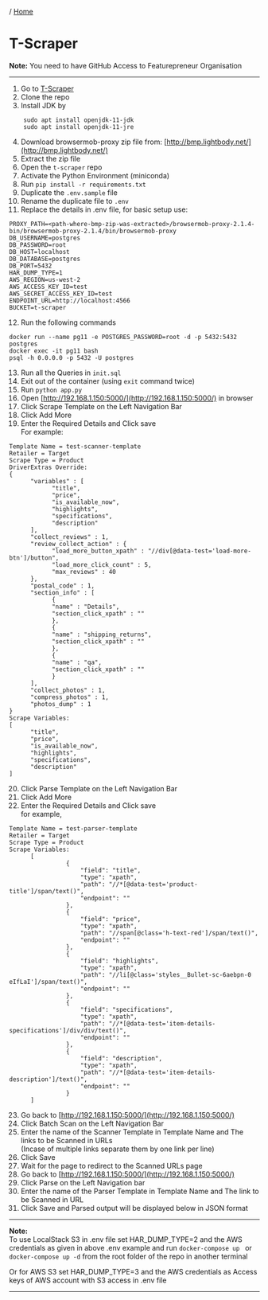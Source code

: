 / [Home](index.md)

# T-Scraper

**Note:** You need to have GitHub Access to Featurepreneur Organisation

 ---

1. Go to [T-Scraper](https://github.com/tactlabs/t-scraper)
2. Clone the repo
3. Install JDK by 
```
    sudo apt install openjdk-11-jdk
    sudo apt install openjdk-11-jre
```
4. Download browsermob-proxy zip file from: [http://bmp.lightbody.net/](http://bmp.lightbody.net/)
5. Extract the zip file
6. Open the `t-scraper` repo
7. Activate the Python Environment (miniconda)
8. Run ```pip install -r requirements.txt```
9. Duplicate the `.env.sample` file
10. Rename the duplicate file to `.env`
11. Replace the details in .env file, for basic setup use:
```
PROXY_PATH=<path-where-bmp-zip-was-extracted>/browsermob-proxy-2.1.4-bin/browsermob-proxy-2.1.4/bin/browsermob-proxy
DB_USERNAME=postgres
DB_PASSWORD=root
DB_HOST=localhost
DB_DATABASE=postgres
DB_PORT=5432
HAR_DUMP_TYPE=1
AWS_REGION=us-west-2
AWS_ACCESS_KEY_ID=test
AWS_SECRET_ACCESS_KEY_ID=test
ENDPOINT_URL=http://localhost:4566
BUCKET=t-scraper
```
12. Run the following commands
```
docker run --name pg11 -e POSTGRES_PASSWORD=root -d -p 5432:5432 postgres
docker exec -it pg11 bash
psql -h 0.0.0.0 -p 5432 -U postgres
```
13. Run all the Queries in `init.sql`
14. Exit out of the container (using ```exit``` command twice)
15. Run ```python app.py```
16. Open [http://192.168.1.150:5000/](http://192.168.1.150:5000/) in browser
17. Click Scrape Template on the Left Navigation Bar
18. Click Add More
19. Enter the Required Details and Click save  
For example:
```
Template Name = test-scanner-template
Retailer = Target
Scrape Type = Product
DriverExtras Override:
{
      "variables" : [
            "title",
            "price",
            "is_available_now",
            "highlights",
            "specifications",
            "description"
      ],
      "collect_reviews" : 1,
      "review_collect_action" : {
            "load_more_button_xpath" : "//div[@data-test='load-more-btn']/button",
            "load_more_click_count" : 5,
            "max_reviews" : 40
      },
      "postal_code" : 1, 
      "section_info" : [
            {
            "name" : "Details",
            "section_click_xpath" : ""
            },
            {
            "name" : "shipping_returns",
            "section_click_xpath" : ""
            },
            {
            "name" : "qa",
            "section_click_xpath" : ""
            }
      ],
      "collect_photos" : 1,
      "compress_photos" : 1,
      "photos_dump" : 1
}
Scrape Variables:
[
      "title",
      "price",
      "is_available_now",
      "highlights",
      "specifications",
      "description"
]
```
20.  Click Parse Template on the Left Navigation Bar
21. Click Add More
22. Enter the Required Details and Click save  
for example,
```
Template Name = test-parser-template
Retailer = Target
Scrape Type = Product
Scrape Variables:
      [
                {
                    "field": "title",
                    "type": "xpath",
                    "path": "//*[@data-test='product-title']/span/text()",
                    "endpoint": ""
                },
                {
                    "field": "price",
                    "type": "xpath",
                    "path": "//span[@class='h-text-red']/span/text()",
                    "endpoint": ""
                },
                {
                    "field": "highlights",
                    "type": "xpath",
                    "path": "//li[@class='styles__Bullet-sc-6aebpn-0 eIfLaI']/span/text()",
                    "endpoint": ""
                },
                {
                    "field": "specifications",
                    "type": "xpath",
                    "path": "//*[@data-test='item-details-specifications']/div/div/text()",
                    "endpoint": ""
                },
                {
                    "field": "description",
                    "type": "xpath",
                    "path": "//*[@data-test='item-details-description']/text()",
                    "endpoint": ""
                }
      ]
```
23. Go back to [http://192.168.1.150:5000/](http://192.168.1.150:5000/)
24. Click Batch Scan  on the Left Navigation Bar
25. Enter the name of the Scanner Template in Template Name and The links to be Scanned in URLs  
      (Incase of multiple links separate them by one link per line)
26. Click Save
27. Wait for the page to redirect to the Scanned URLs page
28.  Go back to [http://192.168.1.150:5000/](http://192.168.1.150:5000/)
29. Click Parse  on the Left Navigation bar
30. Enter the name of the Parser Template in Template Name and The link to be Scanned in URL
31. Click Save and Parsed output will be displayed below in JSON format

---

**Note:**  
To use LocalStack S3 in .env file set HAR_DUMP_TYPE=2 and the AWS credentials as given in above .env example and run ```docker-compose up ``` or ```docker-compose up -d``` from the root folder of the repo in another terminal

Or for AWS S3 set HAR_DUMP_TYPE=3 and the AWS credentials as Access keys of AWS account with S3 access in .env file

---
